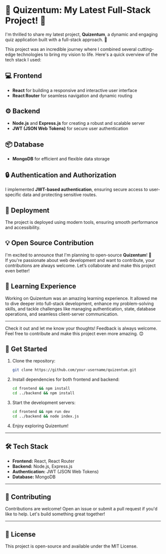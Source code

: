 # 🌟 Quizentum: My Latest Full-Stack Project! 🌟

I'm thrilled to share my latest project, **Quizentum**, a dynamic and engaging quiz application built with a full-stack approach. 🎉  

This project was an incredible journey where I combined several cutting-edge technologies to bring my vision to life. Here's a quick overview of the tech stack I used:  

## 💻 Frontend
- **React** for building a responsive and interactive user interface  
- **React Router** for seamless navigation and dynamic routing  

## ⚙️ Backend
- **Node.js** and **Express.js** for creating a robust and scalable server  
- **JWT (JSON Web Tokens)** for secure user authentication  

## 📦 Database
- **MongoDB** for efficient and flexible data storage  

## 🔒 Authentication and Authorization
I implemented **JWT-based authentication**, ensuring secure access to user-specific data and protecting sensitive routes.  

## 🚀 Deployment
The project is deployed using modern tools, ensuring smooth performance and accessibility.  

## 💡 Open Source Contribution
I'm excited to announce that I'm planning to open-source **Quizentum**! 🎉  
If you're passionate about web development and want to contribute, your contributions are always welcome. Let’s collaborate and make this project even better!  

## 🌟 Learning Experience
Working on Quizentum was an amazing learning experience. It allowed me to dive deeper into full-stack development, enhance my problem-solving skills, and tackle challenges like managing authentication, state, database operations, and seamless client-server communication.  

---

Check it out and let me know your thoughts! Feedback is always welcome.  
Feel free to contribute and make this project even more amazing. 😊  

## 🚀 Get Started
1. Clone the repository:  
   ```bash
   git clone https://github.com/your-username/quizentum.git
   ```
2. Install dependencies for both frontend and backend:  
   ```bash
   cd frontend && npm install
   cd ../backend && npm install
   ```
3. Start the development servers:  
   ```bash
   cd frontend && npm run dev
   cd ../backend && node index.js
   ```
4. Enjoy exploring Quizentum!  

---

## 🛠️ Tech Stack
- **Frontend:** React, React Router  
- **Backend:** Node.js, Express.js  
- **Authentication:** JWT (JSON Web Tokens)  
- **Database:** MongoDB  

---

## 🤝 Contributing
Contributions are welcome! Open an issue or submit a pull request if you'd like to help. Let's build something great together!  

---

## 📄 License
This project is open-source and available under the MIT License.
